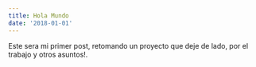 ```yaml
---
title: Hola Mundo
date: '2018-01-01'
---
```


Este sera mi primer post, retomando un proyecto que deje de lado, por el trabajo y otros asuntos!.
